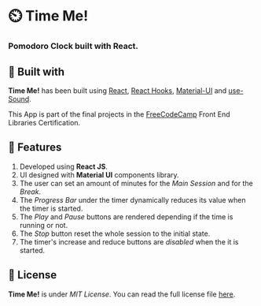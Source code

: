 # ⏲️ Time Me!
### Pomodoro Clock built with React.

## 🔨 Built with
__Time Me!__ has been built using [React](), [React Hooks](), [Material-UI](https://material-ui.com/) and [use-Sound](https://joshwcomeau.com/react/announcing-use-sound-react-hook/).

This App is part of the final projects in the [FreeCodeCamp](https://www.freecodecamp.org/learn/front-end-libraries/front-end-libraries-projects/build-a-pomodoro-clock) Front End Libraries Certification.

## 🌟 Features
1. Developed using __React JS__.
1. UI designed with __Material UI__ components library.
1. The user can set an amount of minutes for the _Main Session_ and for the _Break_.
1. The _Progress Bar_ under the timer dynamically reduces its value when the timer is started. 
1. The _Play_ and _Pause_ buttons are rendered depending if the time is running or not.  
1. The _Stop_ button reset the whole session to the initial state. 
1. The timer's increase and reduce buttons are _disabled_ when the it is started. 

## 📝 License
__Time Me!__ is under _MIT License_. You can read the full license file [here](LICENSE).
